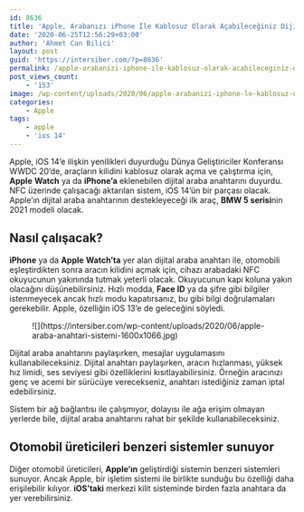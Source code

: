 ```yaml
---
id: 8636
title: 'Apple, Arabanızı iPhone İle Kablosuz Olarak Açabileceğiniz Dijital Araba Anahtarını Duyurdu'
date: '2020-06-25T12:56:29+03:00'
author: 'Ahmet Can Bilici'
layout: post
guid: 'https://intersiber.com/?p=8636'
permalink: /apple-arabanizi-iphone-ile-kablosuz-olarak-acabileceginiz-dijital-araba-anahtarini-duyurdu/
post_views_count:
    - '153'
image: /wp-content/uploads/2020/06/apple-arabanizi-iphone-le-kablosuz-olarak-acabileceginiz-dijital-anahtari-duyurdu.png
categories:
    - Apple
tags:
    - apple
    - 'ios 14'
---
```


Apple, iOS 14’e ilişkin yenilikleri duyurduğu Dünya Geliştiriciler Konferansı WWDC 20’de, araçların kilidini kablosuz olarak açma ve çalıştırma için, **Apple** **Watch** ya da **iPhone’a** eklenebilen dijital araba anahtarını duyurdu. NFC üzerinde çalışacağı aktarılan sistem, iOS 14’ün bir parçası olacak. Apple’ın dijital araba anahtarının destekleyeceği ilk araç, **BMW 5 serisi**nin 2021 modeli olacak.

## Nasıl çalışacak?

**iPhone** ya da **Apple** **Watch’ta** yer alan dijital araba anahtarı ile, otomobili eşleştirdikten sonra aracın kilidini açmak için, cihazı arabadaki NFC okuyucunun yakınında tutmak yeterli olacak. Okuyucunun kapı koluna yakın olacağını düşünebilirsiniz. Hızlı modda, **Face ID** ya da şifre gibi bilgiler istenmeyecek ancak hızlı modu kapatırsanız, bu gibi bilgi doğrulamaları gerekebilir. Apple, özelliğin iOS 13’e de geleceğini söyledi.

<figure class="wp-block-image size-large">![](https://intersiber.com/wp-content/uploads/2020/06/apple-araba-anahtari-sistemi-1600x1066.jpg)</figure>Dijital araba anahtarını paylaşırken, mesajlar uygulamasını kullanabileceksiniz. Dijital anahtarı paylaşırken, aracın hızlanması, yüksek hız limidi, ses seviyesi gibi özelliklerini kısıtlayabilirsiniz. Örneğin aracınızı genç ve acemi bir sürücüye verecekseniz, anahtarı istediğiniz zaman iptal edebilirsiniz.

Sistem bir ağ bağlantısı ile çalışmıyor, dolayısı ile ağa erişim olmayan yerlerde bile, dijital araba anahtarını rahat bir şekilde kullanabileceksiniz.

## Otomobil üreticileri benzeri sistemler sunuyor

Diğer otomobil üreticileri, **Apple’ın** geliştirdiği sistemin benzeri sistemleri sunuyor. Ancak Apple, bir işletim sistemi ile birlikte sunduğu bu özelliği daha erişilebilir kılıyor. **iOS’taki** merkezi kilit sisteminde birden fazla anahtara da yer verebilirsiniz.